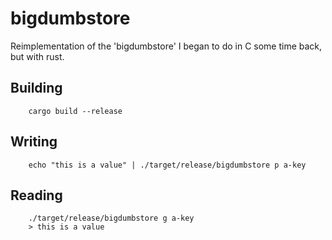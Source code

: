 # bigdumbstore
Reimplementation of the 'bigdumbstore' I began to do in C some time back, but with rust.

## Building

```
    cargo build --release
```

## Writing

```
    echo "this is a value" | ./target/release/bigdumbstore p a-key
```

## Reading

```
    ./target/release/bigdumbstore g a-key
    > this is a value
```
